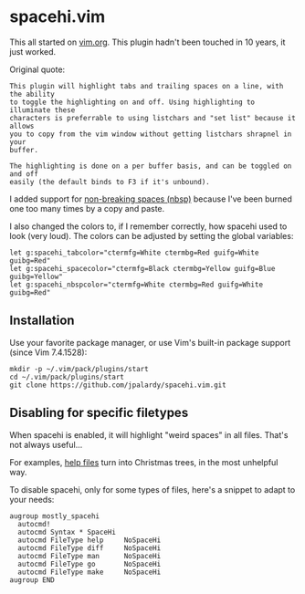 spacehi.vim
===========

This all started on [vim.org](http://www.vim.org/scripts/script.php?script_id=443). This plugin hadn't been touched in 10 years, it just worked.

Original quote:

    This plugin will highlight tabs and trailing spaces on a line, with the ability
    to toggle the highlighting on and off. Using highlighting to illuminate these
    characters is preferrable to using listchars and "set list" because it allows
    you to copy from the vim window without getting listchars shrapnel in your
    buffer.

    The highlighting is done on a per buffer basis, and can be toggled on and off
    easily (the default binds to F3 if it's unbound).

I added support for [non-breaking spaces (nbsp)](http://en.wikipedia.org/wiki/Nbsp) because I've been burned one too many times by a copy and paste.

I also changed the colors to, if I remember correctly, how spacehi used to look (very loud). The colors can be adjusted by setting the global variables:

    let g:spacehi_tabcolor="ctermfg=White ctermbg=Red guifg=White guibg=Red"
    let g:spacehi_spacecolor="ctermfg=Black ctermbg=Yellow guifg=Blue guibg=Yellow"
    let g:spacehi_nbspcolor="ctermfg=White ctermbg=Red guifg=White guibg=Red"

Installation
------------

Use your favorite package manager, or use Vim's built-in package support (since Vim 7.4.1528):

    mkdir -p ~/.vim/pack/plugins/start
    cd ~/.vim/pack/plugins/start
    git clone https://github.com/jpalardy/spacehi.vim.git

Disabling for specific filetypes
--------------------------------

When spacehi is enabled, it will highlight "weird spaces" in all files. That's not always useful...

For examples, [help files](https://github.com/jpalardy/spacehi.vim/issues/1) turn into Christmas trees, in the most unhelpful way.

To disable spacehi, only for some types of files, here's a snippet to adapt to your needs:

```vim
augroup mostly_spacehi
  autocmd!
  autocmd Syntax * SpaceHi
  autocmd FileType help     NoSpaceHi
  autocmd FileType diff     NoSpaceHi
  autocmd FileType man      NoSpaceHi
  autocmd FileType go       NoSpaceHi
  autocmd FileType make     NoSpaceHi
augroup END
```

